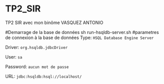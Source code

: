 # TP2_SIR
TP2 SIR avec mon binôme VASQUEZ ANTONIO

#Demarrage de la base de données
sh run-hsqldb-server.sh
#parametres de connexion à la base de données
Type: `HSQL Database Engine Server`

Driver: `org.hsqldb.jdbcDriver`

User: `sa`

Password: `aucun mot de passe`

URL: `jdbc:hsqldb:hsql://localhost/`
